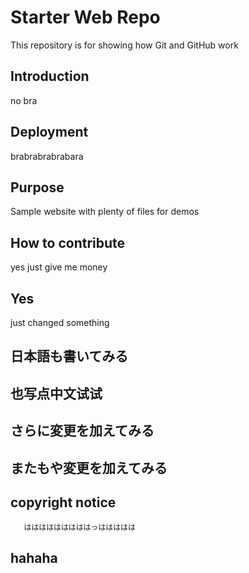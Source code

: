# Starter Web Repo

This repository is for showing how Git and GitHub work

## Introduction

no bra

## Deployment

 brabrabrabrabara


## Purpose

Sample website with plenty of files for demos

## How to contribute

yes just give me money

## Yes

just changed something 

## 日本語も書いてみる

## 也写点中文试试

## さらに変更を加えてみる

## またもや変更を加えてみる

## copyright notice
       はははははははははっははははは

## hahaha
